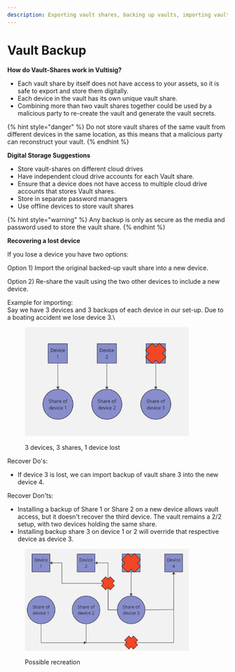 ```yaml
---
description: Exporting vault shares, backing up vaults, importing vault shares.
---
```


# Vault Backup

**How do Vault-Shares work in Vultisig?**

* Each vault share by itself does not have access to your assets, so it is safe to export and store them digitally.
* Each device in the vault has its own unique vault share.&#x20;
* Combining more than two vault shares together could be used by a malicious party to re-create the vault and generate the vault secrets.&#x20;

{% hint style="danger" %}
Do not store vault shares of the same vault from different devices in the same location, as this means that a malicious party can reconstruct your vault.
{% endhint %}

**Digital Storage Suggestions**

* Store vault-shares on different cloud drives
* Have independent cloud drive accounts for each Vault share.
* Ensure that a device does not have access to multiple cloud drive accounts that stores Vault shares.
* Store in separate password managers
* Use offline devices to store vault shares

{% hint style="warning" %}
Any backup is only as secure as the media and password used to store the vault share.
{% endhint %}

**Recovering a lost device**

If you lose a device you have two options:

Option 1) Import the original backed-up vault share into a new device.&#x20;

Option 2) Re-share the vault using the two other devices to include a new device.

Example for importing:\
Say we have 3 devices and 3 backups of each device in our set-up.  Due to a boating accident we lose device 3.\


<figure><img src="../../.gitbook/assets/reconstruct 1.jpg" alt="" width="375"><figcaption><p>3 devices, 3 shares, 1 device lost</p></figcaption></figure>

Recover Do's:

* If device 3 is lost, we can import backup of vault share 3 into the new device 4.

Recover Don'ts:

* Installing a backup of Share 1 or Share 2 on a new device allows vault access, but it doesn't recover the third device. The vault remains a 2/2 setup, with two devices holding the same share.
* Installing backup share 3 on device 1 or 2 will override that respective device as device 3.

<figure><img src="../../.gitbook/assets/reconstruct 2.jpg" alt="" width="375"><figcaption><p>Possible recreation</p></figcaption></figure>
